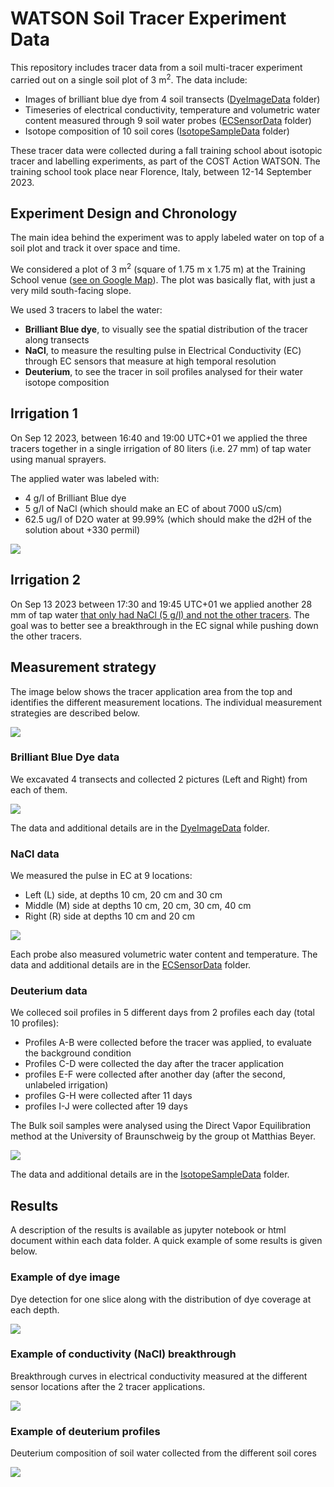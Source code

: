 # WATSON Soil Tracer Experiment Data

This repository includes tracer data from a soil multi-tracer experiment carried out on a single soil plot of 3 m<sup>2</sup>. The data include:

- Images of brilliant blue dye from 4 soil transects ([DyeImageData](DyeImageData) folder)
- Timeseries of electrical conductivity, temperature and volumetric water content measured through 9 soil water probes ([ECSensorData](ECSensorData) folder)
- Isotope composition of 10 soil cores ([IsotopeSampleData](IsotopeSampleData) folder)

These tracer data were collected during a fall training school about isotopic tracer and labelling experiments, as part of the COST Action WATSON. The training school took place near Florence, Italy, between 12-14 September 2023.


## Experiment Design and Chronology

The main idea behind the experiment was to apply labeled water on top of a soil plot and track it over space and time.

We considered a plot of 3 m<sup>2</sup> (square of 1.75 m x 1.75 m) at the Training School venue ([see on Google Map](https://maps.app.goo.gl/LWNWN5TZWTygcvvv9)). The plot was basically flat, with just a very mild south-facing slope.
 
We used 3 tracers to label the water:
- **Brilliant Blue dye**, to visually see the spatial distribution of the tracer along transects
- **NaCl**, to measure the resulting pulse in Electrical Conductivity (EC) through EC sensors that measure at high temporal resolution
- **Deuterium**, to see the tracer in soil profiles analysed for their water isotope composition

## Irrigation 1 

On Sep 12 2023, between 16:40 and 19:00 UTC+01 we applied the three tracers together in a single irrigation of 80 liters (i.e. 27 mm) of tap water using manual sprayers.

The applied water was labeled with:
- 4 g/l of Brilliant Blue dye
- 5 g/l of NaCl (which should make an EC of about 7000 uS/cm)
- 62.5 ug/l of D2O water at 99.99% (which should make the d2H of the solution about +330 permil)

![](labelSummary_small.jpg)

## Irrigation 2

On Sep 13 2023 between 17:30 and 19:45 UTC+01 we applied another 28 mm of tap water <u> that only had NaCl (5 g/l) and not the other tracers</u>. The goal was to better see a breakthrough in the EC signal while pushing down the other tracers.

## Measurement strategy

The image below shows the tracer application area from the top and identifies the different measurement locations. The individual measurement strategies are described below.

![](MeasurementSummary.jpg)

### Brilliant Blue Dye data

We excavated 4 transects and collected 2 pictures (Left and Right) from each of them. 

![](DyeImageData/TransectsScheme.png)

The data and additional details are in the [DyeImageData](DyeImageData) folder.

### NaCl data

We measured the pulse in EC at 9 locations:
- Left (L) side, at depths 10 cm, 20 cm and 30 cm  
- Middle (M) side at depths 10 cm, 20 cm, 30 cm, 40 cm 
- Right (R) side at depths 10 cm and 20 cm

![](ECSensorData/SensorsScheme.png)

Each probe also measured volumetric water content and temperature. The data and additional details are in the [ECSensorData](ECSensorData) folder.

### Deuterium data

We colleced soil profiles in 5 different days from 2 profiles each day (total 10 profiles): 

- Profiles A-B were collected before the tracer was applied, to evaluate the background condition
- Profiles C-D were collected the day after the tracer application 
- profiles E-F were collected after another day (after the second, unlabeled irrigation)
- profiles G-H were collected after 11 days
- profiles I-J were collected after 19 days 

The Bulk soil samples were analysed using the Direct Vapor Equilibration method at the University of Braunschweig by the group ot Matthias Beyer. 

![](IsotopeSampleData/cores_scheme.png)

The data and additional details are in the [IsotopeSampleData](IsotopeSampleData) folder.
	

## Results

A description of the results is available as jupyter notebook or html document within each data folder. A quick example of some results is given below.

### Example of dye image

Dye detection for one slice along with the distribution of dye coverage at each depth.

![](DyeImageData/Slice_2R.png)

### Example of conductivity (NaCl) breakthrough

Breakthrough curves in electrical conductivity measured at the different sensor locations after the 2 tracer applications.

![](ECSensorData/EC_BTC.png)

### Example of deuterium profiles

Deuterium composition of soil water collected from the different soil cores

![](IsotopeSampleData/d2H_profiles.png)